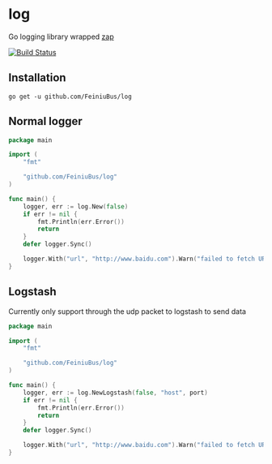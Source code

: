 # log

Go logging library wrapped [zap](https://github.com/uber-go/zap)

[![Build Status](https://travis-ci.org/FeiniuBus/log.svg?branch=master)](https://travis-ci.org/FeiniuBus/log)

## Installation

`go get -u github.com/FeiniuBus/log`

## Normal logger

```Go
package main

import (
    "fmt"

    "github.com/FeiniuBus/log"
)

func main() {
    logger, err := log.New(false)
    if err != nil {
        fmt.Println(err.Error())
        return
    }
    defer logger.Sync()

    logger.With("url", "http://www.baidu.com").Warn("failed to fetch URL")
}
```

## Logstash

Currently only support through the udp packet to logstash to send data

```Go
package main

import (
    "fmt"

    "github.com/FeiniuBus/log"
)

func main() {
    logger, err := log.NewLogstash(false, "host", port)
    if err != nil {
        fmt.Println(err.Error())
        return
    }
    defer logger.Sync()

    logger.With("url", "http://www.baidu.com").Warn("failed to fetch URL")
}
```